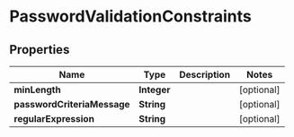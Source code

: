 # PasswordValidationConstraints

## Properties
Name | Type | Description | Notes
------------ | ------------- | ------------- | -------------
**minLength** | **Integer** |  |  [optional]
**passwordCriteriaMessage** | **String** |  |  [optional]
**regularExpression** | **String** |  |  [optional]
